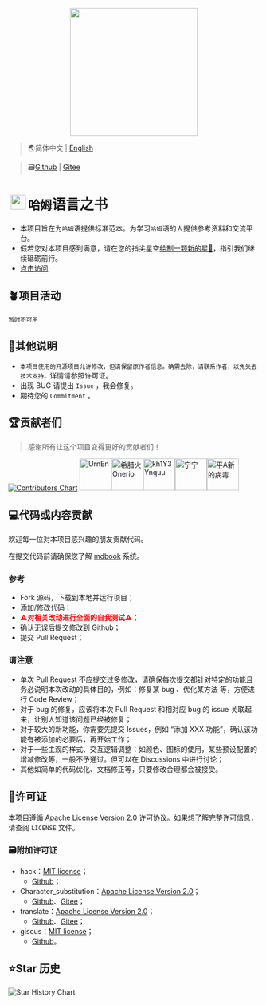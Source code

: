 <p align="center">
    <img height="256" src='https://Hamud.PJ568.eu.org/zh-Hans-CN/favicon.svg'/>
</p>

> 🌏简体中文 | [English](https://github.com/Hamud-Lang/Hamud_Book/blob/en-US/README.md)

> 🗃️[Github](https://github.com/Hamud-Lang/Hamud_Book) | [Gitee](https://gitee.com/Hamud-Lang/Hamud_Book)

# <img height="30" style="margin: -3px 5px;" src="https://Hamud.PJ568.eu.org/zh-Hans-CN/favicon.svg"/>`哈姆`语言之书

* 本项目旨在为`哈姆`语提供标准范本。为学习`哈姆`语的人提供参考资料和交流平台。
* 假若您对本项目感到满意，请在您的指尖星空[绘制一颗新的星🌟](https://github.com/Hamud-Lang/Hamud_Book)，指引我们继续砥砺前行。
* [点击访问](https://Hamud.PJ568.eu.org/index.html)

## 🪴项目活动

`暂时不可用`

## 📖其他说明

* `本项目使用的开源项目允许修改，但请保留原作者信息。确需去除，请联系作者，以免失去技术支持。`详情请参照许可证。
* 出现 BUG 请提出 `Issue` ，我会修复。
* 期待您的 `Commitment` 。

## 🏆贡献者们

> 感谢所有让这个项目变得更好的贡献者们！

[![Contributors Chart](https://contrib.rocks/image?repo=Hamud-Lang/Hamud_Book)](https://github.com/Hamud-Lang/Hamud_Book/graphs/contributors)
<a href="tencent://message/?uin=2918044071&Menu=yes" target="_blank"><img width="64" alt="UrnEn" src="https://q1.qlogo.cn/g?b=qq&nk=2918044071&s=640"/>​</a>
<a href="https://space.bilibili.com/3461580048042619" target="_blank"><img width="64" alt="希腊火Onerio" src="https://q1.qlogo.cn/g?b=qq&nk=1480900845&s=640"/>​</a>
<a href="tencent://message/?uin=2301299437&Menu=yes" target="_blank"><img width="64" alt="kh1Y3Ynquu" src="https://q1.qlogo.cn/g?b=qq&nk=2701152452&s=640"/>​</a>
<a href="tencent://message/?uin=93618119&Menu=yes" target="_blank"><img width="64" alt="宁宁" src="https://q1.qlogo.cn/g?b=qq&nk=93618119&s=640"/>​</a>
<a href="tencent://message/?uin=8598225&Menu=yes" target="_blank"><img width="64" alt="平A新的病毒" src="https://q1.qlogo.cn/g?b=qq&nk=8598225&s=640"/>​</a>

## 💻代码或内容贡献

欢迎每一位对本项目感兴趣的朋友贡献代码。

在提交代码前请确保您了解 [mdbook](https://rust-lang.github.io/mdBook/) 系统。

### 参考

* Fork 源码，下载到本地并运行项目；
* 添加/修改代码；
* <b style="color:red">⚠️对相关改动进行全面的自我测试⚠️</b>；
* 确认无误后提交修改到 Github；
* 提交 Pull Request；

### 请注意

* 单次 Pull Request 不应提交过多修改，请确保每次提交都针对特定的功能且务必说明本次改动的具体目的，例如：修复某 bug 、优化某方法 等，方便进行 Code Review；
* 对于 bug 的修复，应该将本次 Pull Request 和相对应 bug 的 issue 关联起来，让别人知道该问题已经被修复；
* 对于较大的新功能，你需要先提交 Issues，例如 “添加 XXX 功能”，确认该功能有被添加的必要后，再开始工作；
* 对于一些主观的样式、交互逻辑调整：如颜色、图标的使用，某些预设配置的增减修改等，一般不予通过。但可以在 Discussions 中进行讨论；
* 其他如简单的代码优化、文档修正等，只要修改合理都会被接受。

## 📄许可证

本项目遵循 [Apache License Version 2.0](http://www.apache.org/licenses/LICENSE-2.0) 许可协议。如果想了解完整许可信息，请查阅 `LICENSE` 文件。

### 🗃️附加许可证

* hack：[MIT license](https://mit-license.org)；
  * [Github](https://github.com/egoist/hack/blob/master/LICENSE)；
* Character_substitution：[Apache License Version 2.0](http://www.apache.org/licenses/LICENSE-2.0)；
  * [Github](https://github.com/Hamud-Lang/Character_substitution/LICENSE)、[Gitee](https://gitee.com/Hamud-Lang/Character_substitution/LICENSE)；
* translate：[Apache License Version 2.0](http://www.apache.org/licenses/LICENSE-2.0)；
  * [Github](https://github.com/xnx3/translate/blob/master/LICENSE)、[Gitee](https://gitee.com/mail_osc/translate/blob/master/LICENSE)；
* giscus：[MIT license](https://mit-license.org)；
  * [Github](https://github.com/giscus/giscus/blob/main/LICENSE)。

## ⭐Star 历史

![Star History Chart](https://api.star-history.com/svg?repos=Hamud-Lang/Hamud_Book&type=Date)
